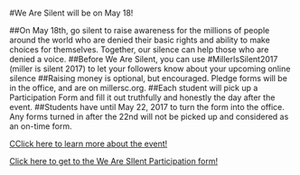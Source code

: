 <br/>
#We Are Silent will be on May 18!

##On May 18th, go silent to raise awareness for the millions of people around the world who are denied their basic rights and ability to make choices for themselves. Together, our silence can help those who are denied a voice. 
##Before We Are Silent, you can use #MillerIsSilent2017 (miller is silent 2017) to let your followers know about your upcoming online silence
##Raising money is optional, but encouraged. Pledge forms will be in the office, and are on millersc.org. 
##Each student will pick up a Participation Form and fill it out truthfully and honestly the day after the event. 
##Students have until May 22, 2017 to turn the form into the office. Any forms turned in after the 22nd will not be picked up and considered as an on-time form. 
  
  
  <a href="https://docs.google.com/document/d/1gJkQJTPeU0zRIRKzV_zXIdtm8GDtnagqKM5qQFfE1vg/edit?usp=sharing">CClick here to learn more about the event!</a>

<a href="https://docs.google.com/forms/d/e/1FAIpQLSe6E1oo20VgsZhD6p0x45jsYhE-vd1Gwq1rsUBZ5OWNiaMpKA/viewform">Click here to get to the We Are SIlent Participation form!</a>


